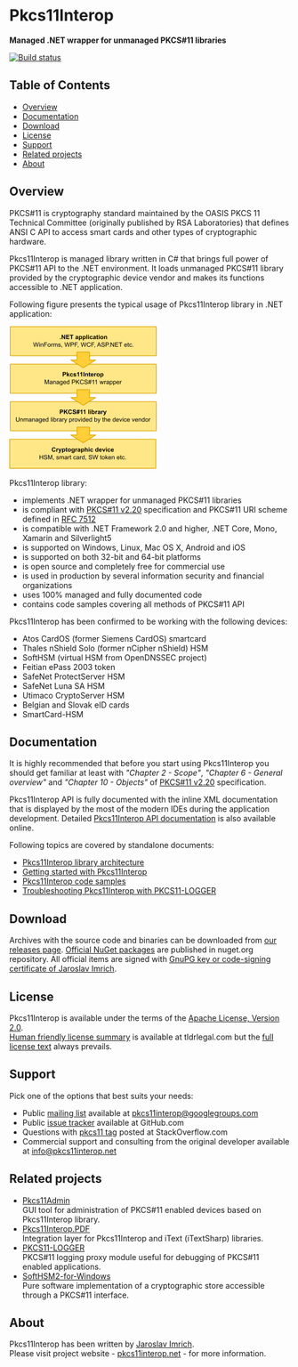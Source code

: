 Pkcs11Interop
=============
**Managed .NET wrapper for unmanaged PKCS#11 libraries**

[![Build status](https://ci.appveyor.com/api/projects/status/ksk9xtspv938q4n4?svg=true)](https://ci.appveyor.com/project/JaroslavImrich/pkcs11interop)

## Table of Contents

* [Overview](#overview)
* [Documentation](#documentation)
* [Download](#download)
* [License](#license)
* [Support](#support)
* [Related projects](#related-projects)
* [About](#about)

## Overview

PKCS#11 is cryptography standard maintained by the OASIS PKCS 11 Technical Committee (originally published by RSA Laboratories) that defines ANSI C API to access smart cards and other types of cryptographic hardware.

Pkcs11Interop is managed library written in C# that brings full power of PKCS#11 API to the .NET environment. It loads unmanaged PKCS#11 library provided by the cryptographic device vendor and makes its functions accessible to .NET application.

Following figure presents the typical usage of Pkcs11Interop library in .NET application:

![Pkcs11Interop architecture](doc/images/pkcs11interop-architecture-small.png?raw=true)

Pkcs11Interop library:

* implements .NET wrapper for unmanaged PKCS#11 libraries
* is compliant with [PKCS#11 v2.20](doc/rsa-pkcs11-2.20/) specification and PKCS#11 URI scheme defined in [RFC 7512](doc/pkcs11-uri-scheme)
* is compatible with .NET Framework 2.0 and higher, .NET Core, Mono, Xamarin and Silverlight5
* is supported on Windows, Linux, Mac OS X, Android and iOS
* is supported on both 32-bit and 64-bit platforms
* is open source and completely free for commercial use
* is used in production by several information security and financial organizations
* uses 100% managed and fully documented code
* contains code samples covering all methods of PKCS#11 API

Pkcs11Interop has been confirmed to be working with the following devices:

* Atos CardOS (former Siemens CardOS) smartcard
* Thales nShield Solo (former nCipher nShield) HSM
* SoftHSM (virtual HSM from OpenDNSSEC project)
* Feitian ePass 2003 token
* SafeNet ProtectServer HSM
* SafeNet Luna SA HSM
* Utimaco CryptoServer HSM
* Belgian and Slovak eID cards
* SmartCard-HSM

## Documentation

It is highly recommended that before you start using Pkcs11Interop you should get familiar at least with *"Chapter 2 - Scope"*, *"Chapter 6 - General overview"* and *"Chapter 10 - Objects"* of [PKCS#11 v2.20](doc/rsa-pkcs11-2.20/) specification.

Pkcs11Interop API is fully documented with the inline XML documentation that is displayed by the most of the modern IDEs during the application development. Detailed [Pkcs11Interop API documentation](http://pkcs11interop.net/doc/) is also available online.

Following topics are covered by standalone documents:
* [Pkcs11Interop library architecture](doc/ARCHITECTURE.md)
* [Getting started with Pkcs11Interop](doc/GETTING_STARTED.md)
* [Pkcs11Interop code samples](doc/CODE_SAMPLES.md)
* [Troubleshooting Pkcs11Interop with PKCS11-LOGGER](doc/TROUBLESHOOTING.md)

## Download

Archives with the source code and binaries can be downloaded from [our releases page](https://github.com/Pkcs11Interop/Pkcs11Interop/releases/). [Official NuGet packages](https://www.nuget.org/packages/Pkcs11Interop/) are published in nuget.org repository. All official items are signed with [GnuPG key or code-signing certificate of Jaroslav Imrich](https://www.jimrich.sk/crypto/).

## License

Pkcs11Interop is available under the terms of the [Apache License, Version 2.0](http://www.apache.org/licenses/LICENSE-2.0).  
[Human friendly license summary](https://www.tldrlegal.com/l/apache2) is available at tldrlegal.com but the [full license text](LICENSE.md) always prevails.

## Support

Pick one of the options that best suits your needs:

* Public [mailing list](https://groups.google.com/d/forum/pkcs11interop) available at [pkcs11interop@googlegroups.com](mailto:pkcs11interop@googlegroups.com)
* Public [issue tracker](https://github.com/Pkcs11Interop/Pkcs11Interop/issues) available at GitHub.com
* Questions with [pkcs11 tag](http://stackoverflow.com/questions/tagged/pkcs11) posted at StackOverflow.com
* Commercial support and consulting from the original developer available at [info@pkcs11interop.net](mailto:info@pkcs11interop.net)

## Related projects

* [Pkcs11Admin](http://www.pkcs11admin.net/)  
  GUI tool for administration of PKCS#11 enabled devices based on Pkcs11Interop library.
* [Pkcs11Interop.PDF](http://pkcs11interop.net/extensions/pdf/)  
  Integration layer for Pkcs11Interop and iText (iTextSharp) libraries.
* [PKCS11-LOGGER](https://github.com/Pkcs11Interop/pkcs11-logger)  
  PKCS#11 logging proxy module useful for debugging of PKCS#11 enabled applications.
* [SoftHSM2-for-Windows](https://github.com/disig/SoftHSM2-for-Windows)  
  Pure software implementation of a cryptographic store accessible through a PKCS#11 interface.

## About

Pkcs11Interop has been written by [Jaroslav Imrich](http://www.jimrich.sk).  
Please visit project website - [pkcs11interop.net](http://www.pkcs11interop.net) - for more information.
